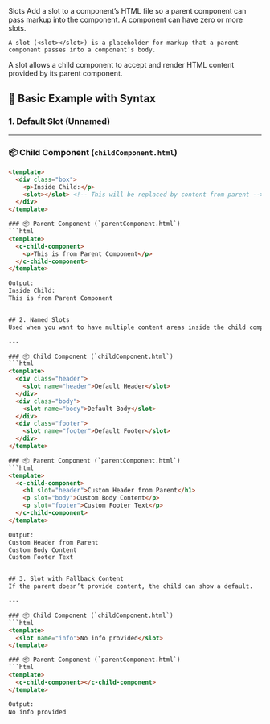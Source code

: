 <slot>
    Slots  
    Add a slot to a component’s HTML file so a parent component can pass markup into the component. A component can have zero or more slots.

    A slot (<slot></slot>) is a placeholder for markup that a parent component passes into a component’s body.
</slot>

<slot>
    A slot allows a child component to accept and render HTML content provided by its parent component.
</slot>

## 🧩 Basic Example with Syntax  
### 1. Default Slot (Unnamed)

---

### 📦 Child Component (`childComponent.html`)
```html
<template>
  <div class="box">
    <p>Inside Child:</p>
    <slot></slot> <!-- This will be replaced by content from parent -->
  </div>
</template>

### 📦 Parent Component (`parentComponent.html`)
```html
<template>
  <c-child-component>
    <p>This is from Parent Component</p>
  </c-child-component>
</template>

Output:
Inside Child:
This is from Parent Component


## 2. Named Slots  
Used when you want to have multiple content areas inside the child component.

---

### 📦 Child Component (`childComponent.html`)
```html
<template>
  <div class="header">
    <slot name="header">Default Header</slot>
  </div>
  <div class="body">
    <slot name="body">Default Body</slot>
  </div>
  <div class="footer">
    <slot name="footer">Default Footer</slot>
  </div>
</template>

### 📦 Parent Component (`parentComponent.html`)
```html
<template>
  <c-child-component>
    <h1 slot="header">Custom Header from Parent</h1>
    <p slot="body">Custom Body Content</p>
    <p slot="footer">Custom Footer Text</p>
  </c-child-component>
</template>

Output:
Custom Header from Parent  
Custom Body Content  
Custom Footer Text


## 3. Slot with Fallback Content  
If the parent doesn’t provide content, the child can show a default.

---

### 📦 Child Component (`childComponent.html`)
```html
<template>
  <slot name="info">No info provided</slot>
</template>

### 📦 Parent Component (`parentComponent.html`)
```html
<template>
  <c-child-component></c-child-component>
</template>

Output:
No info provided
